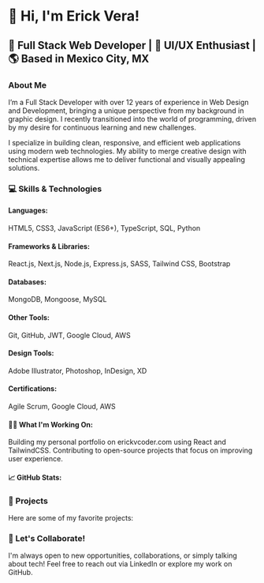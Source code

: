 # 👋 Hi, I'm Erick Vera!
## 🚀 Full Stack Web Developer | 🎨 UI/UX Enthusiast | 🌎 Based in Mexico City, MX

### About Me
I’m a Full Stack Developer with over 12 years of experience in Web Design and Development, bringing a unique perspective from my background in graphic design. I recently transitioned into the world of programming, driven by my desire for continuous learning and new challenges.

I specialize in building clean, responsive, and efficient web applications using modern web technologies. My ability to merge creative design with technical expertise allows me to deliver functional and visually appealing solutions.

### 💻 Skills & Technologies
#### Languages:
HTML5, CSS3, JavaScript (ES6+), TypeScript, SQL, Python
#### Frameworks & Libraries:
React.js, Next.js, Node.js, Express.js, SASS, Tailwind CSS, Bootstrap
#### Databases:
MongoDB, Mongoose, MySQL
#### Other Tools:
Git, GitHub, JWT, Google Cloud, AWS
#### Design Tools:
Adobe Illustrator, Photoshop, InDesign, XD
#### Certifications:
Agile Scrum, Google Cloud, AWS
#### 👨‍💻 What I'm Working On:
Building my personal portfolio on erickvcoder.com using React and TailwindCSS.
Contributing to open-source projects that focus on improving user experience.
#### 📈 GitHub Stats:

### 🚀 Projects
Here are some of my favorite projects:

### 🎯 Let's Collaborate!
I'm always open to new opportunities, collaborations, or simply talking about tech! Feel free to reach out via LinkedIn or explore my work on GitHub.
